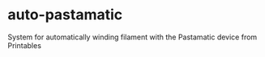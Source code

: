 # auto-pastamatic
System for automatically winding filament with the Pastamatic device from Printables
